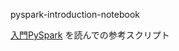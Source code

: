 pyspark-introduction-notebook

[入門PySpark](https://www.ohmsha.co.jp/book/9784873118185/) を読んでの参考スクリプト